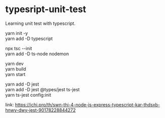 # typesript-unit-test
Learning unit test with typescript.

yarn init -y <br />
yarn add -D typescript <br />

npx tsc --init <br />
yarn add -D ts-node nodemon <br />

yarn dev <br />
yarn build <br />
yarn start <br />

yarn add -D jest <br />
yarn add -D jest @types/jest ts-jest <br />
yarn ts-jest config:init <br />

link: https://ichi.pro/th/swn-thi-4-node-js-express-typescript-kar-thdsxb-hnwy-dwy-jest-90178228844272